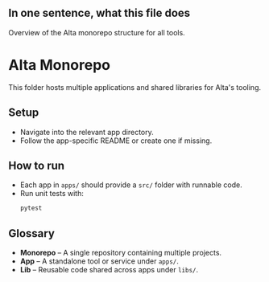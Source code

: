 ## In one sentence, what this file does
Overview of the Alta monorepo structure for all tools.

# Alta Monorepo

This folder hosts multiple applications and shared libraries for Alta's tooling.

## Setup

- Navigate into the relevant app directory.
- Follow the app-specific README or create one if missing.

## How to run

- Each app in `apps/` should provide a `src/` folder with runnable code.
- Run unit tests with:
  ```powershell
  pytest
  ```

## Glossary

- **Monorepo** – A single repository containing multiple projects.
- **App** – A standalone tool or service under `apps/`.
- **Lib** – Reusable code shared across apps under `libs/`.
